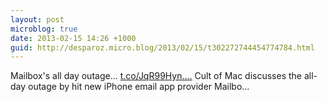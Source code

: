 ```yaml
---
layout: post
microblog: true
date: 2013-02-15 14:26 +1000
guid: http://desparoz.micro.blog/2013/02/15/t302272744454774784.html
---
```

Mailbox's all day outage... [t.co/JqR99Hyn....](http://t.co/JqR99Hyn...) Cult of Mac discusses the all-day outage by hit new iPhone email app provider Mailbo...
